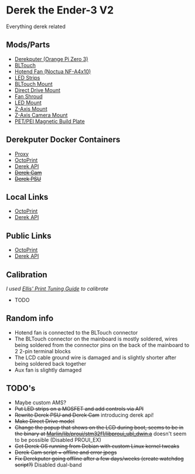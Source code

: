 # Derek the Ender-3 V2

Everything derek related

## Mods/Parts
* [Derekputer (Orange Pi Zero 3)](https://www.aliexpress.com/item/1005005785846814.html)
* [BLTouch](https://www.123-3d.co.uk/Antclabs-BLTouch-Auto-Bed-Levelling-Sensor-v3-1-BLTOUCH-i3640-t19122.html)
* [Hotend Fan (Noctua NF-A4x10)](https://amzn.eu/d/3sNrajx)
* [LED Strips](https://www.aliexpress.com/item/1005003279313941.html)
* [BLTouch Mount](./Models/BLTouch%20Mount.stl)
* [Direct Drive Mount](./Models/Direct%20Drive%20Mount.stl)
* [Fan Shroud](./Models/Fan%20Shroud.stl)
* [LED Mount](./Models/LED%20Mount.stl)
* [Z-Axis Mount](./Models/Z-Axis%20Mount%20(+-0.2mm).stl)
* [Z-Axis Camera Mount](./Models/Z-Axis%20Camera%20Mount%20(+-0.2mm).stl)
* [PET/PEI Magnetic Build Plate](https://www.aliexpress.com/item/1005005536007858.html)

## Derekputer Docker Containers
* [Proxy](https://github.com/Lyall-A/Yet-Another-Proxy)
* [OctoPrint](https://octoprint.org/)
* [Derek API](https://github.com/Lyall-A/Derek-API)
* ~~[Derek Cam](https://github.com/Lyall-A/Derek-Cam)~~
* ~~[Derek PSU](https://github.com/Lyall-A/Derek-PSU)~~

## Local Links
* [OctoPrint](http://derek.home.arpa)
* [Derek API](http://api.derek.home.arpa)

## Public Links
* [OctoPrint](https://derek.lyall.lol)
* [Derek API](https://derek-api.lyall.lol)

## Calibration
*I used [Ellis' Print Tuning Guide](https://ellis3dp.com/Print-Tuning-Guide/) to calibrate*
* TODO

## Random info
* Hotend fan is connected to the BLTouch connector
* The BLTouch connector on the mainboard is mostly soldered, wires being soldered from the connector pins on the back of the mainboard to 2 2-pin terminal blocks
* The LCD cable ground wire is damaged and is slightly shorter after being soldered back together
* Aux fan is slightly damaged

## TODO's
* Maybe custom AMS?
* ~~Put LED strips on a MOSFET and add controls via API~~
* ~~Rewrite Derek PSU and Derek Cam~~ introducing derek api!
* ~~Make Direct Drive model~~
* ~~Change the popup that shows on the LCD during boot, seems to be in the binary at [Marlin/lib/proui/stm32f1/libproui_ubl_dwin.a](https://github.com/Lyall-A/Derek-Firmware/tree/main/Marlin/lib/proui/stm32f1/libproui_ubl_dwin.a)~~ doesn't seem to be possible (Disabled PROUI_EX)
* ~~Get Derek OS running from Debian with custom Linux kernel tweaks~~
* ~~Derek Cam script + offline and error jpegs~~
* ~~Fix Derekputer going offline after a few days/weeks (create watchdog script?)~~ Disabled dual-band